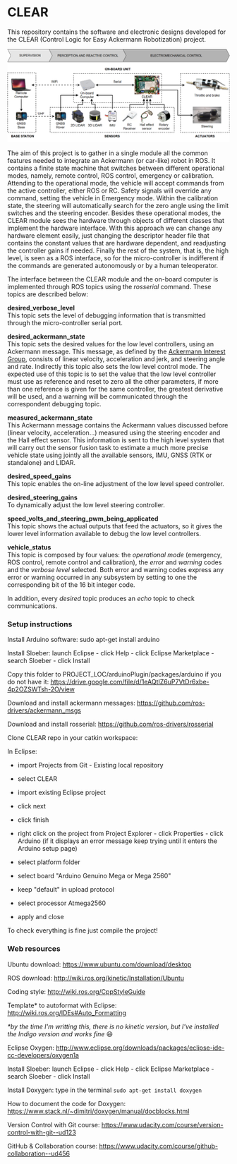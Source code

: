 # CLEAR
This repository contains the software and electronic designs developed for the CLEAR (Control Logic for Easy Ackermann Robotization) project.

![full_system_architecture_overview](images/system_architecture.png)

The aim of this project is to gather in a single module all the common features needed to integrate an Ackermann (or car-like) robot in ROS. It contains a finite state machine that switches between different operational modes, namely, remote control, ROS control, emergency or calibration. Attending to the operational mode, the vehicle will accept commands from the active controller, either ROS or RC. Safety signals will override any command, setting the vehicle in Emergency mode. Within the calibration state, the steering will automatically search for the zero angle using the limit switches and the steering encoder. Besides these operational modes, the CLEAR module sees the hardware through objects of different classes that implement the hardware interface. With this approach we can change any hardware element easily, just changing the descriptor header file that contains the constant values that are hardware dependent, and readjusting the controller gains if needed. Finally the rest of the system, that is, the high level, is seen as a ROS interface, so for the micro-controller is indifferent if the commands are generated autonomously or by a human teleoperator.

The interface between the CLEAR module and the on-board computer is implemented through ROS topics using the _rosserial_ command. These topics are described below: 
  
**desired_verbose_level**  
This topic sets the level of debugging information that is transmitted through the micro-controller serial port.  

**desired_ackermann_state**   
This topic sets the desired values for the low level controllers, using an Ackermann message. This message, as defined by the [Ackermann Interest Group](http://wiki.ros.org/Ackermann%20Group), consists of linear velocity, acceleration and jerk, and steering angle and rate. Indirectly this topic also sets the low level control mode. The expected use of this topic is to set the value that the low level controller must use as reference and reset to zero all the other parameters, if more than one reference is given for the same controller, the greatest derivative will be used, and a warning will be communicated through the correspondent debugging topic.

**measured_ackermann_state**    
This Ackermann message contains the Ackermann values discussed before (linear velocity, acceleration...) measured using the steering encoder and the Hall effect sensor. This information is sent to the high level system that will carry out the sensor fusion task to estimate a much more precise vehicle state using jointly all the available sensors, IMU, GNSS (RTK or standalone) and LIDAR.

**desired_speed_gains**  
This topic enables the on-line adjustment of the low level speed controller.

**desired_steering_gains**  
To dynamically adjust the low level steering controller.

**speed_volts_and_steering_pwm_being_applicated**  
This topic shows the actual outputs that feed the actuators, so it gives the lower level information available to debug the low level controllers.
 
**vehicle_status**  
This topic is composed by four values: the _operational mode_ (emergency, ROS control, remote control and calibration), the _error_ and _warning_ codes and the _verbose level_ selected. Both error and warning codes express any error or warning occurred in any subsystem by setting to one the corresponding bit of the 16 bit integer code.   

In addition, every _desired_ topic produces an _echo_ topic to check communications.


### Setup instructions

Install Arduino software: sudo apt-get install arduino

Install Sloeber: launch Eclipse - click Help - click Eclipse Marketplace - search Sloeber - click Install

Copy this folder to PROJECT_LOC/arduinoPlugin/packages/arduino if you do not have it: https://drive.google.com/file/d/1eAQtIZ6uP7VtDr6xbe-4p2OZSWTsh-2O/view

Download and install ackermann messages: https://github.com/ros-drivers/ackermann_msgs

Download and install rosserial: https://github.com/ros-drivers/rosserial

Clone CLEAR repo in your catkin workspace:

In Eclipse:

* import Projects from Git - Existing local repository

* select CLEAR

* import existing Eclipse project

* click next

* click finish

* right click on the project from Project Explorer - click Properties - click Arduino (if it displays an error message keep trying until it enters the Arduino setup page)

* select platform folder

* select board "Arduino Genuino Mega or Mega 2560"

* keep "default" in upload protocol

* select processor Atmega2560

* apply and close

To check everything is fine just compile the project!

### Web resources

Ubuntu download: https://www.ubuntu.com/download/desktop

ROS download: http://wiki.ros.org/kinetic/Installation/Ubuntu

Coding style: http://wiki.ros.org/CppStyleGuide

Template* to autoformat with Eclipse: http://wiki.ros.org/IDEs#Auto_Formatting

_*by the time I'm writting this, there is no kinetic version, but I've installed the Indigo version and works fine_ :smile:

Eclipse Oxygen: http://www.eclipse.org/downloads/packages/eclipse-ide-cc-developers/oxygen1a

Install Sloeber: launch Eclipse - click Help - click Eclipse Marketplace - search Sloeber - click Install

Install Doxygen: type in the terminal `sudo apt-get install doxygen`

How to document the code for Doxygen: https://www.stack.nl/~dimitri/doxygen/manual/docblocks.html

Version Control with Git course: https://www.udacity.com/course/version-control-with-git--ud123

GitHub & Collaboration course: https://www.udacity.com/course/github-collaboration--ud456
